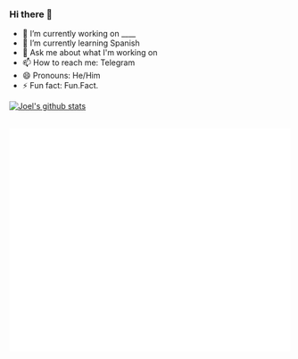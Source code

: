 ### Hi there 👋

- 🔭 I’m currently working on ____
- 🌱 I’m currently learning Spanish
- 💬 Ask me about what I'm working on
- 📫 How to reach me: Telegram
- 😄 Pronouns: He/Him
- ⚡ Fun fact: Fun.Fact.

[![Joel's github stats](https://github-readme-stats.vercel.app/api?username=j0)](https://github.com/j0/github-readme-stats)

<div align="center">
	<br>
	<a href="https://github.com/sindresorhus/css-in-readme-like-wat/blame/master/header.svg">
		<img src="header.svg" width="800" height="400">
	</a>
	<br>
</div>
<!--
**J0/J0** is a ✨ _special_ ✨ repository because its `README.md` (this file) appears on your GitHub profile.

Here are some ideas to get you started:


-->
